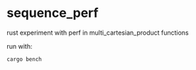 # sequence_perf
rust experiment with perf in multi_cartesian_product functions

run with:

`cargo bench`
